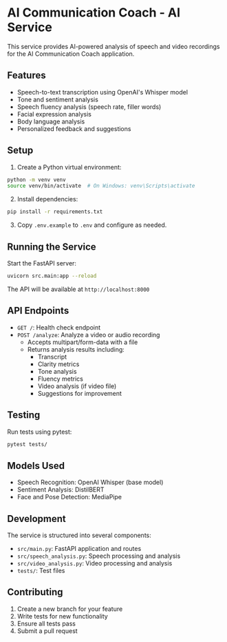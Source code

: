 # AI Communication Coach - AI Service

This service provides AI-powered analysis of speech and video recordings for the AI Communication Coach application.

## Features

- Speech-to-text transcription using OpenAI's Whisper model
- Tone and sentiment analysis
- Speech fluency analysis (speech rate, filler words)
- Facial expression analysis
- Body language analysis
- Personalized feedback and suggestions

## Setup

1. Create a Python virtual environment:
```bash
python -m venv venv
source venv/bin/activate  # On Windows: venv\Scripts\activate
```

2. Install dependencies:
```bash
pip install -r requirements.txt
```

3. Copy `.env.example` to `.env` and configure as needed.

## Running the Service

Start the FastAPI server:
```bash
uvicorn src.main:app --reload
```

The API will be available at `http://localhost:8000`

## API Endpoints

- `GET /`: Health check endpoint
- `POST /analyze`: Analyze a video or audio recording
  - Accepts multipart/form-data with a file
  - Returns analysis results including:
    - Transcript
    - Clarity metrics
    - Tone analysis
    - Fluency metrics
    - Video analysis (if video file)
    - Suggestions for improvement

## Testing

Run tests using pytest:
```bash
pytest tests/
```

## Models Used

- Speech Recognition: OpenAI Whisper (base model)
- Sentiment Analysis: DistilBERT
- Face and Pose Detection: MediaPipe

## Development

The service is structured into several components:

- `src/main.py`: FastAPI application and routes
- `src/speech_analysis.py`: Speech processing and analysis
- `src/video_analysis.py`: Video processing and analysis
- `tests/`: Test files

## Contributing

1. Create a new branch for your feature
2. Write tests for new functionality
3. Ensure all tests pass
4. Submit a pull request
